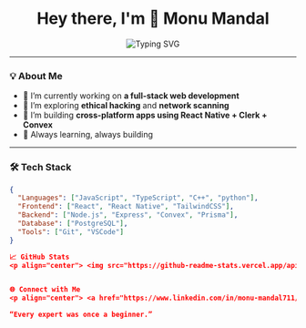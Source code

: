 <h1 align="center">Hey there, I'm 👋 Monu Mandal</h1>
<p align="center">
  <img src="https://readme-typing-svg.herokuapp.com?font=Fira+Code&size=24&pause=1000&center=true&vCenter=true&width=435&lines=Full+Stack+Web+Developer;React+%7C+Node.js+%7C+PostgreSQL;Tech+Enthusiast+%7C+Lifelong+Learner" alt="Typing SVG" />
</p>

---

### 💡 About Me
- 🔭 I’m currently working on **a full-stack web development**
- 🌱 I’m exploring **ethical hacking** and **network scanning**
- 📱 I’m building **cross-platform apps using React Native + Clerk + Convex**
- 🧠 Always learning, always building

---

### 🛠️ Tech Stack
```json
{
  "Languages": ["JavaScript", "TypeScript", "C++", "python"],
  "Frontend": ["React", "React Native", "TailwindCSS"],
  "Backend": ["Node.js", "Express", "Convex", "Prisma"],
  "Database": ["PostgreSQL"],
  "Tools": ["Git", "VSCode"]
}

📈 GitHub Stats
<p align="center"> <img src="https://github-readme-stats.vercel.app/api?username=code-place7&show_icons=true&theme=tokyonight" width="48%" /> <img src="https://github-readme-streak-stats.herokuapp.com/?user=code-place7&theme=tokyonight" width="48%" /> </p>


🌐 Connect with Me
<p align="center"> <a href="https://www.linkedin.com/in/monu-mandal711/" target="_blank"> <img src="https://img.shields.io/badge/LinkedIn-blue?style=for-the-badge&logo=linkedin" /> </a> <a href="mailto:monumandel3@gmail.com"> <img src="https://img.shields.io/badge/Email-D14836?style=for-the-badge&logo=gmail&logoColor=white" /> </a> </p>

“Every expert was once a beginner.”
